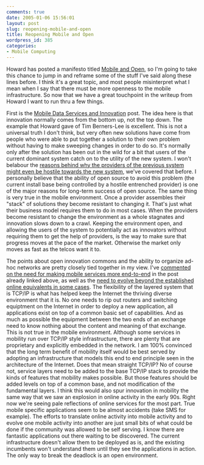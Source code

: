 ```yaml
---
comments: true
date: 2005-01-06 15:56:01
layout: post
slug: reopening-mobile-and-open
title: Reopening Mobile and Open
wordpress_id: 385
categories:
- Mobile Computing
---
```


Howard has posted a manifesto titled [Mobile and Open](http://www.thefeature.com/article?articleid=101299&ref=5062836), so I'm going to take this chance to jump in and reframe some of the stuff I've said along these lines before. I think it's a great topic, and most people misinterpret what I mean when I say that there must be more openness to the mobile infrastructure. So now that we have a great touchpoint in the writeup from Howard I want to run thru a few things.

First is the [Mobile Data Services and Innovation](http://www.bitsplitter.net/blog/index.php?p=275) post. The idea here is that innovation normally comes from the bottom up, not the top down. The example that Howard gave of Tim Berners-Lee is excellent. This is not a universal truth I don't think, but very often new solutions have come from people who were able to put together a solution to their own problem without having to make sweeping changes in order to do so. It's normally only after the solution has been out in the wild for a bit that users of the current dominant system catch on to the utility of the new system. I won't belabour the [reasons behind why the providers of the previous system might even be hostile towards the new system](http://www.bitsplitter.net/blog/index.php?p=350), we've covered that before. I personally believe that the ability of open source to avoid this problem (the current install base being controlled by a hostile entrenched provider) is one of the major reasons for long-term success of open source. The same thing is very true in the mobile environment.  Once a provider assembles their "stack" of solutions they become resistant to changing it. That's just what their business model requires them to do in most cases. When the providers become resistant to change the environment as a whole stagnates and innovation slows down to a crawl. Keeping the environment open, and allowing the users of the system to potentially act as innovators without requiring them to get the help of providers, is the way to make sure that progress moves at the pace of the market.  Otherwise the market only moves as fast as the telcos want it to.

The points about open innovation commons and the ability to organize ad-hoc networks are pretty closely tied together in my view. I've [commented on the need for making mobile services more end-to-end](http://www.bitsplitter.net/blog/index.php?p=275) in the post already linked above, as well as the [need to evolve beyond the established online equivalents in some cases](http://www.bitsplitter.net/blog/index.php?p=329). The flexibility of the layered system that is TCP/IP is what has helped keep the Internet the thriving diverse environment that it is. No one needs to rip out routers and switching equiptment on the Internet in order to deploy a new application, all applications exist on top of a common basic set of capabilities.  And as much as possible the equipment between the two ends of an exchange need to know nothing about the content and meaning of that exchange. This is not true in the mobile environment. Although some services in mobility run over TCP/IP style infrastructure, there are plenty that are proprietary and explicitly embedded in the network. I am 100% convinced that the long term benefit of mobility itself would be best served by adopting an infrastructure that models this end to end principle seen in  the architecture of the Internet. Does that mean straight TCP/IP? No of course not, service layers need to be added to the base TCP/IP stack to provide the kinds of features that mobility makes possible. But those features should be added levels on top of a common base, and not modification of the fundamental layers. I think this would also spur innovation in mobility the same way that we saw an explosion in online activity in the early 90s. Right now we're seeing pale reflections of online services for the most part. True mobile specific applications seem to be almost accidents (take SMS for example). The efforts to translate online activity into mobile activity and to evolve one mobile activity into another are just small bits of what could be done if the community was allowed to be self serving. I know there are fantastic applications out there waiting to be discovered. The current infrastructure doesn't allow them to be deployed as is, and the existing incumbents won't understand them until they see the applications in action. The only way to break the deadlock is an open environment.

